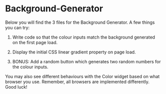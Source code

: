 # Background-Generator
Below you will find the 3 files for the Background Generator. A few things you can try:

1. Write code so that the colour inputs match the background generated on the first page load. 

2. Display the initial CSS linear gradient property on page load.

3. BONUS: Add a random button which generates two random numbers for the colour inputs.

You may also see different behaviours with the Color widget based on what browser you use. Remember, all browsers are implemented differently. Good luck!

